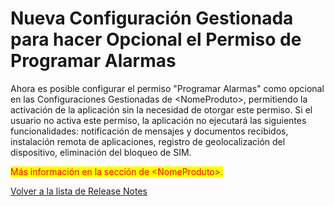# Nueva Configuración Gestionada para hacer Opcional el Permiso de Programar Alarmas

Ahora es posible configurar el permiso "Programar Alarmas" como opcional en las Configuraciones Gestionadas de \<NomeProduto>, permitiendo la activación de la aplicación sin la necesidad de otorgar este permiso. Si el usuario no activa este permiso, la aplicación no ejecutará las siguientes funcionalidades: notificación de mensajes y documentos recibidos, instalación remota de aplicaciones, registro de geolocalización del dispositivo, eliminación del bloqueo de SIM.

<mark style="color:red;">Más información en la sección de \<NomeProduto>.</mark>

[Volver a la lista de Release Notes](./)

